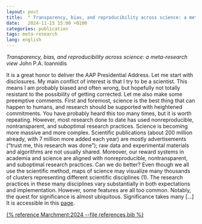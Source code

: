 ```yaml
---
layout: post
title:  " Transparency, bias, and reproducibility across science: a meta-research view "
date:   2024-11-15 15:00 +0100
categories: publication
tags: meta-research
lang: english
---
```

*Transparency, bias, and reproducibility across science: a meta-research view*
John P.A. Ioannidis

It is a great honor to deliver the AAP Presidential Address. Let me start with disclosures. My main conflict of interest is
that I try to be a scientist. This means I am probably biased and often wrong, but hopefully not totally resistant to the
possibility of getting corrected. Let me also make some preemptive comments. First and foremost, science is the best
thing that can happen to humans, and research should be supported with heightened commitments. You have probably
heard this too many times, but it is worth repeating. However, most research done to date has used nonreproducible,
nontransparent, and suboptimal research practices. Science is becoming more massive and more complex. Scientific
publications (about 200 million already, with 7 million more added each year) are mostly advertisements (“trust me, this
research was done”); raw data and experimental materials and algorithms are not usually shared. Moreover, our reward
systems in academia and science are aligned with nonreproducible, nontransparent, and suboptimal research practices.
Can we do better? Even though we all use the scientific method, maps of science may visualize many thousands of
clusters representing different scientific disciplines (1). The research practices in these many disciplines vary substantially
in both expectations and implementation. However, some features are all too common. Notably, the quest for significance
is almost ubiquitous. Significance takes many [...]
It is accessible in this [page](https://www.jci.org/articles/view/181923/pdf).


[{% reference Marchment:2024 --file references.bib %}](https://doi.org/10.1172/JCI181923)
